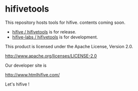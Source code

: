 hifivetools
===========

This repository hosts tools for hifive.
contents coming soon.

- [hifive / hifivetools](https://github.com/hifive/hifivetools/) is for release.
- [hifive-labs / hifivetools](https://github.com/hifive-labs/hifivetools/) is for development.

This product is licensed under the Apache License, Version 2.0.

http://www.apache.org/licenses/LICENSE-2.0

Our developer site is

http://www.htmlhifive.com/

Let's hifive !